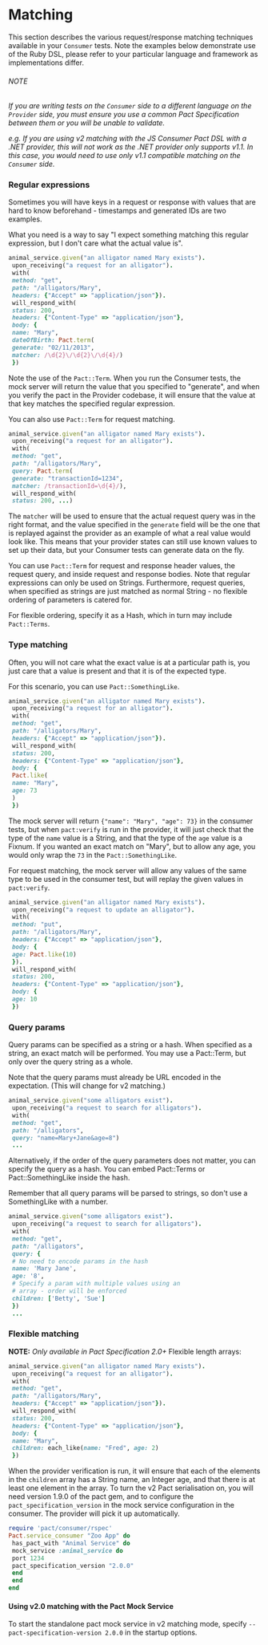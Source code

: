 # Matching
This section describes the various request/response matching techniques available in your `Consumer` tests. Note the examples below demonstrate use of the Ruby DSL, please refer to your particular language and framework as implementations differ.

###### NOTE
*If you are writing tests on the `Consumer` side to a different language on the `Provider` side, you must ensure you use a common Pact Specification between them or you will be unable to validate.*

*e.g. If you are using v2 matching with the JS Consumer Pact DSL with a .NET provider, this will not work as the .NET provider only supports v1.1. In this case, you would need to use only v1.1 compatible matching on the `Consumer` side.*

### Regular expressions
Sometimes you will have keys in a request or response with values that are hard to know beforehand - timestamps and generated IDs are two examples.

What you need is a way to say "I expect something matching this regular expression, but I don't care what the actual value is".

```ruby
animal_service.given("an alligator named Mary exists").
 upon_receiving("a request for an alligator").
 with(
 method: "get",
 path: "/alligators/Mary",
 headers: {"Accept" => "application/json"}).
 will_respond_with(
 status: 200,
 headers: {"Content-Type" => "application/json"},
 body: {
 name: "Mary",
 dateOfBirth: Pact.term(
 generate: "02/11/2013",
 matcher: /\d{2}\/\d{2}\/\d{4}/)
 })
```

Note the use of the `Pact::Term`. When you run the Consumer tests, the mock server will return the value that you specified to "generate", and when you verify the pact in the Provider codebase, it will ensure that the value at that key matches the specified regular expression.

You can also use `Pact::Term` for request matching.

```ruby
animal_service.given("an alligator named Mary exists").
 upon_receiving("a request for an alligator").
 with(
 method: "get",
 path: "/alligators/Mary",
 query: Pact.term(
 generate: "transactionId=1234",
 matcher: /transactionId=\d{4}/),
 will_respond_with(
 status: 200, ...)
```

The `matcher` will be used to ensure that the actual request query was in the right format, and the value specified in the `generate` field will be the one that is replayed against the provider as an example of what a real value would look like. This means that your provider states can still use known values to set up their data, but your Consumer tests can generate data on the fly.

You can use `Pact::Term` for request and response header values, the request query, and inside request and response bodies. Note that regular expressions can only be used on Strings. Furthermore, request queries, when specified as strings are just matched as normal String - no flexible ordering of parameters is catered for.

For flexible ordering, specify it as a Hash, which in turn may include `Pact::Terms`.

### Type matching
Often, you will not care what the exact value is at a particular path is, you just care that a value is present and that it is of the expected type.

For this scenario, you can use `Pact::SomethingLike`.

```ruby
animal_service.given("an alligator named Mary exists").
 upon_receiving("a request for an alligator").
 with(
 method: "get",
 path: "/alligators/Mary",
 headers: {"Accept" => "application/json"}).
 will_respond_with(
 status: 200,
 headers: {"Content-Type" => "application/json"},
 body: {
 Pact.like(
 name: "Mary",
 age: 73
 )
 })
```

The mock server will return `{"name": "Mary", "age": 73}` in the consumer tests, but when `pact:verify` is run in the provider, it will just check that the type of the `name` value is a String, and that the type of the `age` value is a Fixnum. If you wanted an exact match on "Mary", but to allow any age, you would only wrap the `73` in the `Pact::SomethingLike`.

For request matching, the mock server will allow any values of the same type to be used in the consumer test, but will replay the given values in `pact:verify`.

```ruby
animal_service.given("an alligator named Mary exists").
 upon_receiving("a request to update an alligator").
 with(
 method: "put",
 path: "/alligators/Mary",
 headers: {"Accept" => "application/json"},
 body: {
 age: Pact.like(10)
 }).
 will_respond_with(
 status: 200,
 headers: {"Content-Type" => "application/json"},
 body: {
 age: 10
 })
```

### Query params
Query params can be specified as a string or a hash.
When specified as a string, an exact match will be performed. You may use a Pact::Term, but only over the query string as a whole.

Note that the query params must already be URL encoded in the expectation. (This will change for v2 matching.)

```ruby
animal_service.given("some alligators exist").
 upon_receiving("a request to search for alligators").
 with(
 method: "get",
 path: "/alligators",
 query: "name=Mary+Jane&age=8")
 ...
```

Alternatively, if the order of the query parameters does not matter, you can specify the query as a hash. You can embed Pact::Terms or Pact::SomethingLike inside the hash.

Remember that all query params will be parsed to strings, so don't use a SomethingLike with a number.

```ruby
animal_service.given("some alligators exist").
 upon_receiving("a request to search for alligators").
 with(
 method: "get",
 path: "/alligators",
 query: {
 # No need to encode params in the hash
 name: 'Mary Jane',
 age: '8',
 # Specify a param with multiple values using an
 # array - order will be enforced
 children: ['Betty', 'Sue']
 })
 ...
```
### Flexible matching
**NOTE:** *Only available in Pact Specification 2.0+*
Flexible length arrays:
```ruby
animal_service.given("an alligator named Mary exists").
 upon_receiving("a request for an alligator").
 with(
 method: "get",
 path: "/alligators/Mary",
 headers: {"Accept" => "application/json"}).
 will_respond_with(
 status: 200,
 headers: {"Content-Type" => "application/json"},
 body: {
 name: "Mary",
 children: each_like(name: "Fred", age: 2)
 })
```
When the provider verification is run, it will ensure that each of the elements in the `children` array has a String name, an Integer age, and that there is at least one element in the array.
To turn the v2 Pact serialisation on, you will need version 1.9.0 of the pact gem, and to configure the `pact_specification_version` in the mock service configuration in the consumer. The provider will pick it up automatically.
```ruby
require 'pact/consumer/rspec'
Pact.service_consumer "Zoo App" do
 has_pact_with "Animal Service" do
 mock_service :animal_service do
 port 1234
 pact_specification_version "2.0.0"
 end
 end
end
```
#### Using v2.0 matching with the Pact Mock Service
To start the standalone pact mock service in v2 matching mode, specify `--pact-specification-version 2.0.0` in the startup options.
